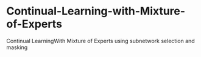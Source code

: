 # Continual-Learning-with-Mixture-of-Experts
Continual LearningWith Mixture of Experts using subnetwork selection and masking
